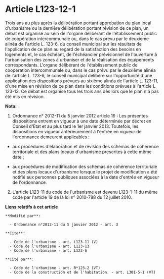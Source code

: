 # Article L123-12-1

Trois ans au plus après la délibération portant approbation du plan local d'urbanisme ou la dernière délibération portant
révision de ce plan, un débat est organisé au sein de l'organe délibérant de l'établissement public de coopération
intercommunale ou, dans le cas prévu par le deuxième alinéa de l'article L. 123-6, du conseil municipal sur les résultats de
l'application de ce plan au regard de la satisfaction des besoins en logements et, le cas échéant, de l'échéancier
prévisionnel de l'ouverture à l'urbanisation des zones à urbaniser et de la réalisation des équipements correspondants.
L'organe délibérant de l'établissement public de coopération intercommunale ou, dans le cas prévu par le deuxième alinéa de
l'article L. 123-6, le conseil municipal délibère sur l'opportunité d'une application des dispositions prévues au sixième
alinéa de l'article L. 123-11, d'une mise en révision de ce plan dans les conditions prévues à l'article L. 123-13. Ce débat
est organisé tous les trois ans dès lors que le plan n'a pas été mis en révision.

**Nota:**

1) Ordonnance n° 2012-11 du 5 janvier 2012 article 19 : Les présentes dispositions entrent en vigueur à une date déterminée
par décret en Conseil d'Etat et au plus tard le 1er janvier 2013. Toutefois, les dispositions en vigueur antérieurement à
l'entrée en vigueur de l'ordonnance demeurent applicables :

- aux procédures d'élaboration et de révision des schémas de cohérence territoriale et des plans locaux d'urbanisme
prescrites à cette même date ;

- aux procédures de modification des schémas de cohérence territoriale et des plans locaux d'urbanisme lorsque le projet de
modification a été notifié aux personnes publiques associées à la date d'entrée en vigueur de l'ordonnance.

2) L'article L123-11 du code de l'urbanisme est devenu L123-1-11 du même code par l'article 19 de la loi n° 2010-788 du 12
juillet 2010.

**Liens relatifs à cet article**

	**Modifié par**:

	  - Ordonnance n°2012-11 du 5 janvier 2012 - art. 3

	**Cite**:

	  - Code de l'urbanisme - art. L123-11 (V)
	  - Code de l'urbanisme - art. L123-13
	  - Code de l'urbanisme - art. L123-6

	**Cité par**:

	  - Code de l'urbanisme - art. R*123-2 (VT)
	  - Code de la construction et de l'habitation. - art. L301-5-1 (VT)
